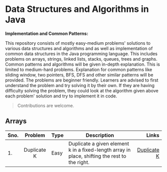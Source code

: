 # Data Structures and Algorithms in Java

 __Implementation and Common Patterns:__
 
This repository consists of mostly easy-medium problems' solutions to various data structures and algorithms and as well as implementation of common data structures in the Java programming language. This includes problems on arrays, strings, linked lists, stacks, queues, trees and graphs. Common patterns and algorithms will be given in-depth explanation. This is limited to medium-hard problems. Explanation for common patterns like sliding window, two pointers, BFS, DFS and other similar patterns will be provided.
The problems are beginner friendly. Learners are advised to first understand the problem and try solving it by their own. If they are having difficulty solving the problem, they could look at the algorithm given above each problem' solution and try to implement it in code.

> Contributions are welcome.
## Arrays
| **Sno.** | Problem | Type | Description | Links   |
|--------------|:-----:|-----|--------------|-----------:|
| 1.  | Duplicate K | Easy| Duplicate a given element k in a fixed-length array in place, shifting the rest to the right. | [Duplicate K](Arrays\DuplicateK.java)|

